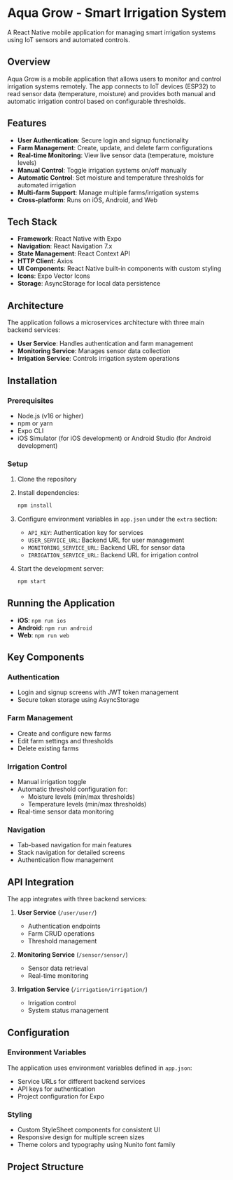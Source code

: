 # Aqua Grow - Smart Irrigation System

A React Native mobile application for managing smart irrigation systems using IoT sensors and automated controls.

## Overview

Aqua Grow is a mobile application that allows users to monitor and control irrigation systems remotely. The app connects to IoT devices (ESP32) to read sensor data (temperature, moisture) and provides both manual and automatic irrigation control based on configurable thresholds.

## Features

- **User Authentication**: Secure login and signup functionality
- **Farm Management**: Create, update, and delete farm configurations
- **Real-time Monitoring**: View live sensor data (temperature, moisture levels)
- **Manual Control**: Toggle irrigation systems on/off manually
- **Automatic Control**: Set moisture and temperature thresholds for automated irrigation
- **Multi-farm Support**: Manage multiple farms/irrigation systems
- **Cross-platform**: Runs on iOS, Android, and Web

## Tech Stack

- **Framework**: React Native with Expo
- **Navigation**: React Navigation 7.x
- **State Management**: React Context API
- **HTTP Client**: Axios
- **UI Components**: React Native built-in components with custom styling
- **Icons**: Expo Vector Icons
- **Storage**: AsyncStorage for local data persistence

## Architecture

The application follows a microservices architecture with three main backend services:
- **User Service**: Handles authentication and farm management
- **Monitoring Service**: Manages sensor data collection
- **Irrigation Service**: Controls irrigation system operations

## Installation

### Prerequisites

- Node.js (v16 or higher)
- npm or yarn
- Expo CLI
- iOS Simulator (for iOS development) or Android Studio (for Android development)

### Setup

1. Clone the repository
2. Install dependencies:
   ```bash
   npm install
   ```

3. Configure environment variables in `app.json` under the `extra` section:
   - `API_KEY`: Authentication key for services
   - `USER_SERVICE_URL`: Backend URL for user management
   - `MONITORING_SERVICE_URL`: Backend URL for sensor data
   - `IRRIGATION_SERVICE_URL`: Backend URL for irrigation control

4. Start the development server:
   ```bash
   npm start
   ```

## Running the Application

- **iOS**: `npm run ios`
- **Android**: `npm run android`
- **Web**: `npm run web`

## Key Components

### Authentication
- Login and signup screens with JWT token management
- Secure token storage using AsyncStorage

### Farm Management
- Create and configure new farms
- Edit farm settings and thresholds
- Delete existing farms

### Irrigation Control
- Manual irrigation toggle
- Automatic threshold configuration for:
  - Moisture levels (min/max thresholds)
  - Temperature levels (min/max thresholds)
- Real-time sensor data monitoring

### Navigation
- Tab-based navigation for main features
- Stack navigation for detailed screens
- Authentication flow management

## API Integration

The app integrates with three backend services:

1. **User Service** (`/user/user/`)
   - Authentication endpoints
   - Farm CRUD operations
   - Threshold management

2. **Monitoring Service** (`/sensor/sensor/`)
   - Sensor data retrieval
   - Real-time monitoring

3. **Irrigation Service** (`/irrigation/irrigation/`)
   - Irrigation control
   - System status management

## Configuration

### Environment Variables
The application uses environment variables defined in `app.json`:
- Service URLs for different backend services
- API keys for authentication
- Project configuration for Expo

### Styling
- Custom StyleSheet components for consistent UI
- Responsive design for multiple screen sizes
- Theme colors and typography using Nunito font family

## Project Structure
